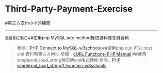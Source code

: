 # Third-Party-Payment-Exercise
#第三方支付小小的練習

---------------------------------------------
`重點筆記筆記`
##使用php MySQL pdo method獲取資料庫會員資料
>參閱：[PHP Connect to MySQL-w3schools](https://www.w3schools.com/php/php_mysql_connect.asp)
##使用php curl 可以 post xml 資料到第三方地址
>參閱：[cURL Functions-PHP Manual](http://php.net/manual/en/function.curl-setopt.php)
##使用simplexml_load_string將回傳xml格式轉換
>參閱：[PHP simplexml_load_string() Function-w3schools](https://www.w3schools.com/php/func_simplexml_load_string.asp)
